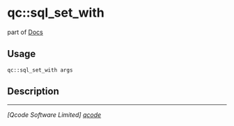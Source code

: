qc::sql_set_with
================

part of [Docs](../index.md)

Usage
-----
`qc::sql_set_with args`

Description
-----------


----------------------------------
*[Qcode Software Limited] [qcode]*

[qcode]: http://www.qcode.co.uk "Qcode Software"